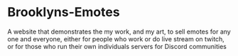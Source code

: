 # Brooklyns-Emotes
A website that demonstrates the my work, and my art, to sell emotes for any one and everyone, either for people who work or do live stream on twitch, or for those who run their own individuals servers for Discord communities 
